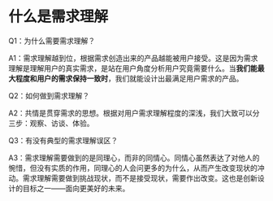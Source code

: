 # 什么是需求理解

Q1：为什么需要需求理解？

A1：需求理解越到位，根据需求创造出来的产品越能被用户接受。这是因为需求理解是理解用户的真实需求，是站在用户角度分析用户究竟需要什么。当**我们能最大程度和用户的需求保持一致时**，我们就能设计出最满足用户需求的产品。

Q2：如何做到需求理解？

A2：共情是贯穿需求的思想。根据对用户需求理解程度的深浅，我们大致可以分三步：观察、访谈、体验。

Q3：有没有典型的需求理解误区？

A3：需求理解需要做到的是同理心，而非的同情心。同情心虽然表达了对他人的惋惜，但没有实质的作用，同理心的人会问更多的为什么，从而产生改变现状的冲动。需求理解需要做到挑战现状，而不是接受现状，需要作出改变。这也是创新设计的目标之一——面向更美好的未来。

